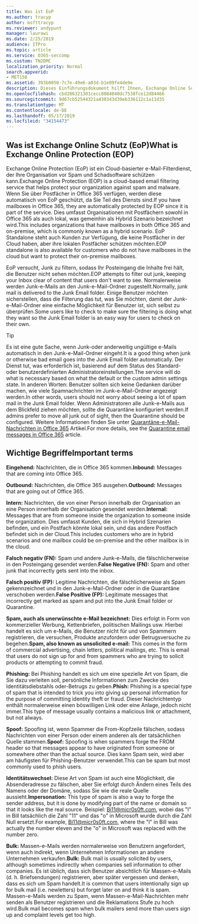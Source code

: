 ```yaml
---
title: Was ist EoP
ms.author: tracyp
author: msfttracyp
ms.reviewer: andypunt
manager: laurawi
ms.date: 2/25/2019
audience: ITPro
ms.topic: article
ms.service: O365-seccomp
ms.custom: TN2DMC
localization_priority: Normal
search.appverid:
- MET150
ms.assetid: 393b0050-7c7e-49e6-a03d-b1e09fe4de9e
description: Dieses Einführungsdokument hilft Ihnen, Exchange Online Schutz (EoP) und einige wichtige Terminologie zu verstehen. Dies gilt für Office 365 Kunden, die Exchange Online in der Cloud gehosteten Postfächern und EOP-eigenständigen Kunden schützen, die lokale Postfächer wie Exchange Server 2016 schützen.
ms.openlocfilehash: cbd286321301cecc8084040dc7538fce12d84466
ms.sourcegitcommit: 9d67cb52544321a430343d39eb336112c1a11d35
ms.translationtype: MT
ms.contentlocale: de-DE
ms.lasthandoff: 05/17/2019
ms.locfileid: "34154473"
---
```

## <a name="what-is-exchange-online-protection-eop"></a><span data-ttu-id="50f46-104">Was ist Exchange Online Schutz (EoP)</span><span class="sxs-lookup"><span data-stu-id="50f46-104">What is Exchange Online Protection (EOP)</span></span>

<span data-ttu-id="50f46-105">Exchange Online Protection (EoP) ist ein Cloud-basierter e-Mail-Filterdienst, der Ihre Organisation vor Spam und Schadsoftware schützen kann.</span><span class="sxs-lookup"><span data-stu-id="50f46-105">Exchange Online Protection (EOP) is a cloud-based email filtering service that helps protect your organization against spam and malware.</span></span> <span data-ttu-id="50f46-106">Wenn Sie über Postfächer in Office 365 verfügen, werden diese automatisch von EoP geschützt, da Sie Teil des Diensts sind.</span><span class="sxs-lookup"><span data-stu-id="50f46-106">If you have mailboxes in Office 365, they are automatically protected by EOP since it is part of the service.</span></span> <span data-ttu-id="50f46-107">Dies umfasst Organisationen mit Postfächern sowohl in Office 365 als auch lokal, was gemeinhin als Hybrid Szenario bezeichnet wird.</span><span class="sxs-lookup"><span data-stu-id="50f46-107">This includes organizations that have mailboxes in both Office 365 and on-premise, which is commonly known as a hybrid scenario.</span></span> <span data-ttu-id="50f46-108">EoP Standalone steht auch Kunden zur Verfügung, die keine Postfächer in der Cloud haben, aber ihre lokalen Postfächer schützen möchten.</span><span class="sxs-lookup"><span data-stu-id="50f46-108">EOP standalone is also available for customers who do not have mailboxes in the cloud but want to protect their on-premise mailboxes.</span></span> 

<span data-ttu-id="50f46-109">EoP versucht, Junk zu filtern, sodass Ihr Posteingang die Inhalte frei hält, die Benutzer nicht sehen möchten.</span><span class="sxs-lookup"><span data-stu-id="50f46-109">EOP attempts to filter out junk, keeping your Inbox clear of content that users don't want to see.</span></span> <span data-ttu-id="50f46-110">Normalerweise werden Junk-e-Mails an den Junk-e-Mail-Ordner zugestellt.</span><span class="sxs-lookup"><span data-stu-id="50f46-110">Normally, junk mail is delivered to the Junk Email folder.</span></span> <span data-ttu-id="50f46-111">Einige Benutzer möchten sicherstellen, dass die Filterung das tut, was Sie möchten, damit der Junk-e-Mail-Ordner eine einfache Möglichkeit für Benutzer ist, sich selbst zu überprüfen.</span><span class="sxs-lookup"><span data-stu-id="50f46-111">Some users like to check to make sure the filtering is doing what they want so the Junk Email folder is an easy way for users to check on their own.</span></span>  

> [!TIP]
> <span data-ttu-id="50f46-112">Es ist eine gute Sache, wenn Junk-oder anderweitig ungültige e-Mails automatisch in den Junk-e-Mail-Ordner eingeht.</span><span class="sxs-lookup"><span data-stu-id="50f46-112">It is a good thing when junk or otherwise bad email goes into the Junk Email folder automatically.</span></span> <span data-ttu-id="50f46-113">Der Dienst tut, was erforderlich ist, basierend auf dem Status des Standard-oder benutzerdefinierten Administratoreinstellungen.</span><span class="sxs-lookup"><span data-stu-id="50f46-113">The service will do what is necessary based on what the default or the custom admin settings state.</span></span> <span data-ttu-id="50f46-114">In anderen Worten: Benutzer sollten sich keine Gedanken darüber machen, wie viele Spamnachrichten im Junk-e-Mail-Ordner angezeigt werden.</span><span class="sxs-lookup"><span data-stu-id="50f46-114">In other words, users should not worry about seeing a lot of spam mail in the Junk Email folder.</span></span> <span data-ttu-id="50f46-115">Wenn Administratoren alle Junk-e-Mails aus dem Blickfeld ziehen möchten, sollte die Quarantäne konfiguriert werden.</span><span class="sxs-lookup"><span data-stu-id="50f46-115">If admins prefer to move all junk out of sight, then the Quarantine should be configured.</span></span> <span data-ttu-id="50f46-116">Weitere Informationen finden Sie unter [Quarantäne-e-Mail-Nachrichten in Office 365](../quarantine-email-messages.md) Artikel.</span><span class="sxs-lookup"><span data-stu-id="50f46-116">For more details, see the [Quarantine email messages in Office 365](../quarantine-email-messages.md) article.</span></span>

## <a name="important-terms"></a><span data-ttu-id="50f46-117">Wichtige Begriffe</span><span class="sxs-lookup"><span data-stu-id="50f46-117">Important terms</span></span>

<span data-ttu-id="50f46-118">**Eingehend:** Nachrichten, die in Office 365 kommen.</span><span class="sxs-lookup"><span data-stu-id="50f46-118">**Inbound:** Messages that are coming into Office 365.</span></span>

<span data-ttu-id="50f46-119">**Outbound:** Nachrichten, die Office 365 ausgehen.</span><span class="sxs-lookup"><span data-stu-id="50f46-119">**Outbound:** Messages that are going out of Office 365.</span></span>

<span data-ttu-id="50f46-120">**Intern:** Nachrichten, die von einer Person innerhalb der Organisation an eine Person innerhalb der Organisation gesendet werden.</span><span class="sxs-lookup"><span data-stu-id="50f46-120">**Internal:** Messages that are from someone inside the organization to someone inside the organization.</span></span> <span data-ttu-id="50f46-121">Dies umfasst Kunden, die sich in Hybrid Szenarien befinden, und ein Postfach könnte lokal sein, und das andere Postfach befindet sich in der Cloud.</span><span class="sxs-lookup"><span data-stu-id="50f46-121">This includes customers who are in hybrid scenarios and one mailbox could be on-premise and the other mailbox is in the cloud.</span></span>

<span data-ttu-id="50f46-122">**Falsch negativ (FN):** Spam und andere Junk-e-Mails, die fälschlicherweise in den Posteingang gesendet werden.</span><span class="sxs-lookup"><span data-stu-id="50f46-122">**False Negative (FN):** Spam and other junk that incorrectly gets sent into the inbox.</span></span>

<span data-ttu-id="50f46-123">**Falsch positiv (FP):** Legitime Nachrichten, die fälschlicherweise als Spam gekennzeichnet und in den Junk-e-Mail-Ordner oder in die Quarantäne verschoben werden.</span><span class="sxs-lookup"><span data-stu-id="50f46-123">**False Positive (FP):** Legitimate messages that incorrectly get marked as spam and put into the Junk Email folder or Quarantine.</span></span>

<span data-ttu-id="50f46-124">**Spam, auch als unerwünschte e-Mail bezeichnet:** Dies erfolgt in Form von kommerzieller Werbung, Kettenbriefen, politischen Mailings usw. Hierbei handelt es sich um e-Mails, die Benutzer nicht für und von Spammern registrieren, die versuchen, Produkte anzufordern oder Betrugsversuche zu begehen.</span><span class="sxs-lookup"><span data-stu-id="50f46-124">**Spam, also known as unsolicited e-mail:** This comes in the form of commercial advertising, chain letters, political mailings, etc. This is email that users do not sign up for and from spammers who are trying to solicit products or attempting to commit fraud.</span></span>

<span data-ttu-id="50f46-125">**Phishing:** Bei Phishing handelt es sich um eine spezielle Art von Spam, die Sie dazu verleiten soll, persönliche Informationen zum Zwecke des Identitätsdiebstahls oder-Betrugs zu geben.</span><span class="sxs-lookup"><span data-stu-id="50f46-125">**Phish:** Phishing is a special type of spam that is intended to trick you into giving up personal information for the purpose of committing identity theft or fraud.</span></span> <span data-ttu-id="50f46-126">Dieser Nachrichtentyp enthält normalerweise einen böswilligen Link oder eine Anlage, jedoch nicht immer.</span><span class="sxs-lookup"><span data-stu-id="50f46-126">This type of message usually contains a malicious link or attachment, but not always.</span></span>

<span data-ttu-id="50f46-127">**Spoof:** Spoofing ist, wenn Spammer die From-Kopfzeile fälschen, sodass Nachrichten von einer Person oder einem anderen als der tatsächlichen Quelle stammen.</span><span class="sxs-lookup"><span data-stu-id="50f46-127">**Spoof:** Spoofing is when spammers forge the FROM header so that messages appear to have originated from someone or somewhere other than the actual source.</span></span> <span data-ttu-id="50f46-128">Dies kann Spam sein, wird aber am häufigsten für Phishing-Benutzer verwendet.</span><span class="sxs-lookup"><span data-stu-id="50f46-128">This can be spam but most commonly used to phish users.</span></span>

<span data-ttu-id="50f46-129">**Identitätswechsel:** Diese Art von Spam ist auch eine Möglichkeit, die Absenderadresse zu fälschen, aber Sie erfolgt durch Ändern eines Teils des Namens oder der Domäne, sodass Sie wie die reale Quelle aussieht.</span><span class="sxs-lookup"><span data-stu-id="50f46-129">**Impersonation:** This type of spam is also a way to forge the sender address, but it is done by modifying part of the name or domain so that it looks like the real source.</span></span> <span data-ttu-id="50f46-130">Beispiel: Bi11@micr0s0ft.com, wobei das "l" in Bill tatsächlich die Zahl "11" und das "o" in Microsoft wurde durch die Zahl Null ersetzt.</span><span class="sxs-lookup"><span data-stu-id="50f46-130">For example, Bi11@micr0s0ft.com, where the "l" in Bill was actually the number eleven and the "o" in Microsoft was replaced with the number zero.</span></span>

<span data-ttu-id="50f46-131">**Bulk:** Massen-e-Mails werden normalerweise von Benutzern angefordert, wenn auch indirekt, wenn Unternehmen Informationen an andere Unternehmen verkaufen.</span><span class="sxs-lookup"><span data-stu-id="50f46-131">**Bulk:** Bulk mail is usually solicited by users, although sometimes indirectly when companies sell information to other companies.</span></span> <span data-ttu-id="50f46-132">Es ist üblich, dass sich Benutzer absichtlich für Massen-e-Mails (d. h. Briefsendungen) registrieren, aber später vergessen und denken, dass es sich um Spam handelt.</span><span class="sxs-lookup"><span data-stu-id="50f46-132">It is common that users intentionally sign up for bulk mail (i.e. newletters) but forget later on and think it is spam.</span></span> <span data-ttu-id="50f46-133">Massen-e-Mails werden zu Spam, wenn Massen-e-Mail-Nachrichten mehr senden als Benutzer registrieren und die Reklamations Stufe zu hoch wird.</span><span class="sxs-lookup"><span data-stu-id="50f46-133">Bulk mail becomes spam when bulk mailers send more than users sign up and complaint levels get too high.</span></span>
